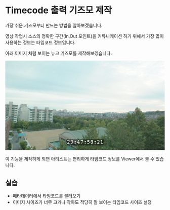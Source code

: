 # Timecode 출력 기즈모 제작
가장 쉬운 기즈모부터 만드는 방법을 알아보겠습니다.

영상 작업시 소스의 정확한 구간(In,Out 포인트)을 커뮤니케이션 하기 위해서 가장 많이 사용하는 정보는 타임코드 정보입니다.

아래 이미지 처럼 보이는 뉴크 기즈모를 제작해보겠습니다.

![timecode_gizmo](../figures/timecode_burn_in.png)

이 기능을 제작하게 되면 아티스트는 편리하게 타임코드 정보를 Viewer에서 볼 수 있습니다.

## 실습
- 메타데이터에서 타임코드를 불러오기
- 이미지 사이즈가 너무 크거나 작아도 적당히 잘 보이는 타임코드 사이즈 설정